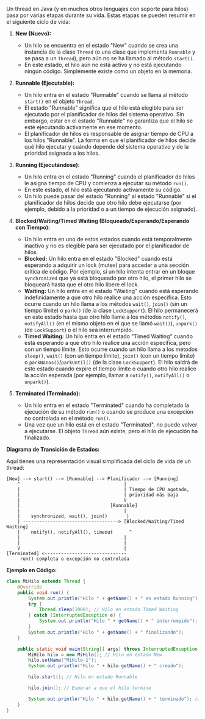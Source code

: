 Un thread en Java (y en muchos otros lenguajes con soporte para hilos) pasa por varias etapas durante su vida. Estas etapas se pueden resumir en el siguiente ciclo de vida:

1.  **New (Nuevo):**

    *   Un hilo se encuentra en el estado "New" cuando se crea una instancia de la clase `Thread` (o una clase que implementa `Runnable` y se pasa a un `Thread`), pero aún no se ha llamado al método `start()`.
    *   En este estado, el hilo aún no está activo y no está ejecutando ningún código. Simplemente existe como un objeto en la memoria.

2.  **Runnable (Ejecutable):**

    *   Un hilo entra en el estado "Runnable" cuando se llama al método `start()` en el objeto `Thread`.
    *   El estado "Runnable" significa que el hilo está elegible para ser ejecutado por el planificador de hilos del sistema operativo. Sin embargo, estar en el estado "Runnable" no garantiza que el hilo se esté ejecutando activamente en ese momento.
    *   El planificador de hilos es responsable de asignar tiempo de CPU a los hilos "Runnable". La forma en que el planificador de hilos decide qué hilo ejecutar y cuándo depende del sistema operativo y de la prioridad asignada a los hilos.

3.  **Running (Ejecutándose):**

    *   Un hilo entra en el estado "Running" cuando el planificador de hilos le asigna tiempo de CPU y comienza a ejecutar su método `run()`.
    *   En este estado, el hilo está ejecutando activamente su código.
    *   Un hilo puede pasar del estado "Running" al estado "Runnable" si el planificador de hilos decide que otro hilo debe ejecutarse (por ejemplo, debido a la prioridad o a un tiempo de ejecución asignado).

4.  **Blocked/Waiting/Timed Waiting (Bloqueado/Esperando/Esperando con Tiempo):**

    *   Un hilo entra en uno de estos estados cuando está temporalmente inactivo y no es elegible para ser ejecutado por el planificador de hilos.
    *   **Blocked:** Un hilo entra en el estado "Blocked" cuando está esperando a adquirir un lock (mutex) para acceder a una sección crítica de código. Por ejemplo, si un hilo intenta entrar en un bloque `synchronized` que ya está bloqueado por otro hilo, el primer hilo se bloqueará hasta que el otro hilo libere el lock.
    *   **Waiting:** Un hilo entra en el estado "Waiting" cuando está esperando indefinidamente a que otro hilo realice una acción específica. Esto ocurre cuando un hilo llama a los métodos `wait()`, `join()` (sin un tiempo límite) o `park()` (de la clase `LockSupport`). El hilo permanecerá en este estado hasta que otro hilo llame a los métodos `notify()`, `notifyAll()` (en el mismo objeto en el que se llamó `wait()`), `unpark()` (de `LockSupport`) o el hilo sea interrumpido.
    *   **Timed Waiting:** Un hilo entra en el estado "Timed Waiting" cuando está esperando a que otro hilo realice una acción específica, pero con un tiempo límite. Esto ocurre cuando un hilo llama a los métodos `sleep()`, `wait()` (con un tiempo límite), `join()` (con un tiempo límite) o `parkNanos()`/`parkUntil()` (de la clase `LockSupport`). El hilo saldrá de este estado cuando expire el tiempo límite o cuando otro hilo realice la acción esperada (por ejemplo, llamar a `notify()`, `notifyAll()` o `unpark()`).

5.  **Terminated (Terminado):**

    *   Un hilo entra en el estado "Terminated" cuando ha completado la ejecución de su método `run()` o cuando se produce una excepción no controlada en el método `run()`.
    *   Una vez que un hilo está en el estado "Terminated", no puede volver a ejecutarse. El objeto `Thread` aún existe, pero el hilo de ejecución ha finalizado.

**Diagrama de Transición de Estados:**

Aquí tienes una representación visual simplificada del ciclo de vida de un thread:

```
[New] --> start() --> [Runnable] --> Planificador --> [Running]
    ^                                      |
    |                                      | Tiempo de CPU agotado,
    |                                      | prioridad más baja
    |                                      V
    |                                 [Runnable]
    |                                      |
    |    synchronized, wait(), join()       |
    | -----------------------------------> [Blocked/Waiting/Timed Waiting]
    |    notify(), notifyAll(), timeout      ^
    |                                      |
    |                                      |
    V                                      |
[Terminated] <------------------------------
     run() completa o excepción no controlada
```

**Ejemplo en Código:**

```java
class MiHilo extends Thread {
    @Override
    public void run() {
        System.out.println("Hilo " + getName() + " en estado Running");
        try {
            Thread.sleep(1000); // Hilo en estado Timed Waiting
        } catch (InterruptedException e) {
            System.out.println("Hilo " + getName() + " interrumpido");
        }
        System.out.println("Hilo " + getName() + " finalizando");
    }

    public static void main(String[] args) throws InterruptedException {
        MiHilo hilo = new MiHilo(); // Hilo en estado New
        hilo.setName("MiHilo-1");
        System.out.println("Hilo " + hilo.getName() + " creado");

        hilo.start(); // Hilo en estado Runnable

        hilo.join(); // Esperar a que el hilo termine

        System.out.println("Hilo " + hilo.getName() + " terminado"); // Hilo en estado Terminated
    }
}
```

